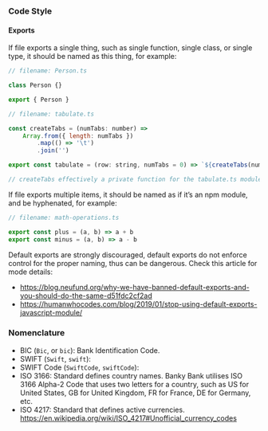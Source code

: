 ### Code Style

#### Exports

If file exports a single thing, such as single function, single class, or single type, it should be named as this thing, for example:

```javascript
// filename: Person.ts

class Person {}

export { Person }

// filename: tabulate.ts

const createTabs = (numTabs: number) =>
	Array.from({ length: numTabs })
		.map(() => '\t')
		.join('')

export const tabulate = (row: string, numTabs = 0) => `${createTabs(numTabs)} ${row}`

// createTabs effectively a private function for the tabulate.ts module.
```

If file exports multiple items, it should be named as if it’s an npm module, and be hyphenated, for example:

```javascript
// filename: math-operations.ts

export const plus = (a, b) => a + b
export const minus = (a, b) => a - b
```

Default exports are strongly discouraged, default exports do not enforce control for the proper naming, thus can be dangerous. Check this article for mode details:

- https://blog.neufund.org/why-we-have-banned-default-exports-and-you-should-do-the-same-d51fdc2cf2ad
- https://humanwhocodes.com/blog/2019/01/stop-using-default-exports-javascript-module/

### Nomenclature

- BIC (`Bic`, or `bic`): Bank Identification Code.
- SWIFT (`Swift`, `swift`):
- SWIFT Code (`SwiftCode`, `swiftCode`):
- ISO 3166: Standard defines country names. Banky Bank utilises ISO 3166 Alpha-2 Code that uses two letters for a country, such as US for United States, GB for United Kingdom, FR for France, DE for Germany, etc.
- ISO 4217: Standard that defines active currencies. https://en.wikipedia.org/wiki/ISO_4217#Unofficial_currency_codes
